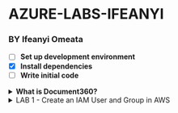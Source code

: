 # AZURE-LABS-IFEANYI
### BY Ifeanyi Omeata

- [ ] **Set up development environment**
- [x] **Install dependencies**
- [ ] **Write initial code**

<details>
    <summary><strong>What is Document360?</strong></summary>
    <p>A well-structured product to create a world-class knowledge base for your customers and employees. Content producers get the power, whereas content consumers get the simplicity.</p>
    <h4>Core parts</h4>
    <ul>
        <li>Knowledge base portal</li>
        <li>Knowledge base site</li>
        <li>Knowledge base widget</li>
        <li>API documentation</li>
    </ul>
</details>

<details>
  <summary>LAB 1 - Create an IAM User and Group in AWS</summary>
    <ul>
        <li>Knowledge base portal</li>
        <li>Knowledge base site</li>
        <li>Knowledge base widget</li>
        <li>API documentation</li>
    </ul>
<details>
    <summary>1 - Open IAM Console </summary>
      - [ ] **Set up development environment**
      - [x] **Install dependencies**
      - [ ] **Write initial code**
      - [ ] **Test the application**
      - [ ] **Deploy to production**
      - [ ] **Go to the AWS Management Console.**
      - [ ] **Enter "IAM" in the search bar and go to the IAM console.**
      - [ ] **Notice the IAM service is global and doesn't require region selection.**
  </details>
  <details>
      <summary>2 - Others </summary>
        - 2. **Viewing Current Users**
            - [ ] On the left-hand side, click on "Users" to view the current user list.
        - 3. **Create a New IAM User and Set Password**
            - [ ] Click on "Create user."
            - [ ] Enter a username (e.g., admin).
            - [ ] Select "Provide user access to the AWS Management Console."
            - [ ] Choose "I want to Create an IAM user" option.
            - [ ] Choose "Custom password" and enter your password.
            - [ ] Uncheck "Users must create a new password at next sign-in”.
            - [ ] Click "Next".
        - 4. **Create a User Group and Assign Permissions**
            - [ ] Choose "Add user to group."
            - [ ] Click "Create group."
            - [ ] Name the group (e.g., administration).
            - [ ] Attach "AdministratorAccess" policy to the group.
            - [ ] Click "Create user group".
            - [ ] Add the user to the newly created admin group by selecting the group.
            - [ ] Click "Next".
        - 5. **Review and Create User**
            - [ ] Review the settings: username, permissions, groups, etc.
            - [ ] Optionally, add tags (e.g., department: engineering).
            - [ ] Click "Create user."
        - 6. **Verify User and Group Setup**
            - [ ] Optionally, download the CSV file for sign-in credentials.
            - [ ] View the user list to ensure the user is created.
            - [ ] Verify the user belongs to the "administration" group.
            - [ ] Check the "administration" group to confirm "AdministratorAccess" policy is attached.
        - 7. **Create an Account Alias (Optional)**
            - [ ] Go to your AWS IAM Dashboard.
            - [ ] Create an account alias (e.g., aws-adminaccess-v2).
        - 8. **Sign in with IAM User**
            - [ ] Open a new private browser window.
            - [ ] Use the IAM sign-in URL.
            - [ ] Enter account alias or account ID, and IAM username (e.g., admin).
            - [ ] Enter the IAM user password to log in.
            - [ ] Check the top right to ensure you're signed in as the IAM user.
    </details>
</details>
